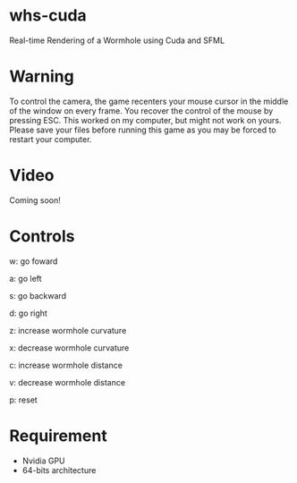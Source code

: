 # whs-cuda
Real-time Rendering of a Wormhole using Cuda and SFML

# Warning
To control the camera, the game recenters your mouse cursor in the middle of the window on every frame. You recover the control of the mouse by pressing ESC. This worked on my computer, but might not work on yours. Please save your files before running this game as you may be forced to restart your computer.

# Video
Coming soon!

# Controls
w: go foward

a: go left

s: go backward

d: go right

z: increase wormhole curvature

x: decrease wormhole curvature

c: increase wormhole distance

v: decrease wormhole distance

p: reset

# Requirement
- Nvidia GPU
- 64-bits architecture
